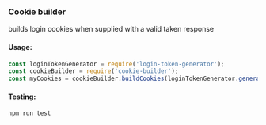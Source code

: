 ### Cookie builder

builds login cookies when supplied with a valid taken response

#### Usage:

```js
const loginTokenGenerator = require('login-token-generator');
const cookieBuilder = require('cookie-builder');
const myCookies = cookieBuilder.buildCookies(loginTokenGenerator.generateToken());
```
#### Testing:
```bash
npm run test
```
